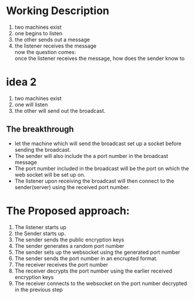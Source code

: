 # Working Description

1. two machines exist
2. one begins to listen
3. the other sends out a message
4. the listener receives the message  
   now the question comes:  
   once the listener receives the message, how does the sender know to

# idea 2

1. two machines exist
2. one will listen
3. the other will send out the broadcast.

## The breakthrough

- let the machine which will send the broadcast set up a socket before sending the broadcast.
- The sender will also include the a port number in the broadcast message
- The port number included in the broadcast will be the port on which the web socket will be set up on.
- The listener upon receiving the broadcast will then connect to the sender(server) using the received port number.

# The Proposed approach:

1. The listener starts up
2. the Sender starts up.
3. The sender sends the public encryption keys
4. The sender generates a random port number
5. The sender sets up the websocket using the generated port number
6. The sender sends the port number in an encrupted format.
7. The receiver receives the port number
8. The receiver decrypts the port number using the earlier received encryption keys
9. The receiver connects to the websocket on the port number decrypted in the previous step
